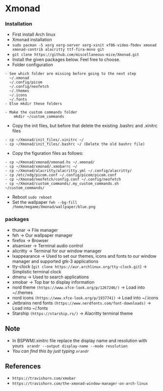 # Xmonad

### Installation
- First install Arch linux
- Xmonad installation
- ```sudo pacman -S xorg xorg-server xorg-xinit xf86-video-fbdev xmonad xmonad-contrib alacritty ttf-fira-mono git```
- ```git clone https://github.com/miscellaneous-mice/Xmonad.git```
- Install the given packages below. Feel free to choose.
- Folder configuration
```
- See which folder are missing before going to the next step
  ~/.xmonad
  ~/.config/picom
  ~/.config/neofetch
  ~/.themes
  ~/.icons
  ~/.fonts
- Else mkdir these folders

- Make the custom commands folder
    mkdir ~/custom_commands
```
- Copy the init files, but before that delete the existing .bashrc and .xinitrc files
```
- cp ~/Xmonad/init_files/.xinitrc ~/
- cp ~/Xmonad/init_files/.bashrc ~/ (Delete the old bashrc file)
```
- Copy the figuration files as follows:
```
- cp ~/Xmonad/xmonad/xmonad.hs ~/.xmonad/
- cp ~/Xmonad/xmonad/.xmobarrc ~/
- cp ~/Xmonad/alacritty/alacritty.yml ~/.config/alacritty/
- cp /etc/xdg/picom.conf ~/.config/picom/picom.conf
- cp ~/Xmonad/neofetch/config.conf ~/.config/neofetch
- cp ~/Xmonad/custom_commands/.my_custom_commands.sh ~/custom_commands/
```
- Reboot ```sudo reboot```
- Set the wallpaper
```feh --bg-fill /home/megame/Xmonad/wallpaper/blue.png```

### packages
- thunar -> File manager
- feh -> Our wallpaper manager
- firefox -> Browser
- alsamixer -> Terminal audio control
- alicritty -> Terminal for our window manager
- lxappearance -> Used to set our themes, icons and fonts to our window manager and supported gtk-3 applications
- tty-clock (```git clone https://aur.archlinux.org/tty-clock.git```) -> Simplistic terminal clock
- dmenu -> Used to search applications
- xmobar -> Top bar to display information
- nord theme ```(https://www.xfce-look.org/p/1267246/)``` -> Load into ~/.themes
- nord icons ```(https://www.xfce-look.org/p/1937741)```  -> Load into ~/.icons
- Jetbrains nerd fonts ```(https://www.nerdfonts.com/font-downloads)``` -> Load into ~/.fonts
- Starship ```(https://starship.rs/)``` -> Alacritty terminal theme

## Note
- In BSPWM/.xinitrc file replace the display name and resolution with yours
``` xrandr --output display-name --mode resolution```
- *You can find this by just typing ```xrandr```*

## References
- ```https://travishorn.com/xmobar```
- ```https://travishorn.com/the-xmonad-window-manager-on-arch-linux```

